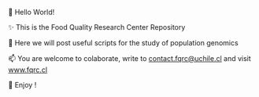 👋 Hello World!

✨ This is the Food Quality Research Center Repository

🌱 Here we will post useful scripts for the study of population genomics

📫 You are welcome to colaborate, write to contact.fqrc@uchile.cl and visit www.fqrc.cl

💞️ Enjoy !

<!---
FQRC/FQRC is a ✨ special ✨ repository because its `README.md` (this file) appears on your GitHub profile.
You can click the Preview link to take a look at your changes.
--->
